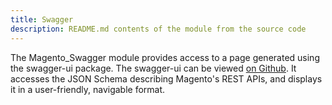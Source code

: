 ```yaml
---
title: Swagger
description: README.md contents of the module from the source code
---
```


The Magento_Swagger module provides access to a page generated using the swagger-ui package. The swagger-ui can be viewed
[on Github](https://github.com/swagger-api/swagger-ui). It accesses the JSON Schema describing Magento's REST APIs,
and displays it in a user-friendly, navigable format.
